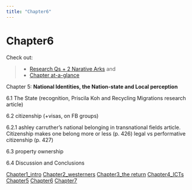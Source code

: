 ```yaml
---
title: "Chapter6"
---
```


# **Chapter6**

Check out:
> - [Research Qs + 2 Narative Arks](000.Chapters/010.Two%20Narative%20Arcs%20+%20Research%20Qs.md) and
> - [Chapter at-a-glance](000.Chapters/030.Chapters%20at-a-glance.md)

Chapter 5: **National Identities, the Nation-state and Local perception**

6.1 The State (recognition, Priscila Koh and Recycling Migrations research article)

6.2 citizenship (+visas, on FB groups)

 6.2.1 ashley carruther’s national belonging in transnational fields article. Citizenship makes one belong more or less (p. 426) legal vs performative citizenship (p. 427)

6.3 property ownership

6.4 Discussion and Conclusions

[Chapter1_intro](000.Chapters/Chapter1_intro.md)
[Chapter2_westerners](000.Chapters/Chapter2_westerners.md)
[Chapter3_the return](000.Chapters/Chapter3_the%20return.md)
[Chapter4_ICTs](000.Chapters/Chapter4_ICTs.md)
[Chapter5](000.Chapters/Chapter5.md)
[Chapter6](000.Chapters/Chapter6.md)
[Chapter7](000.Chapters/Chapter7.md)